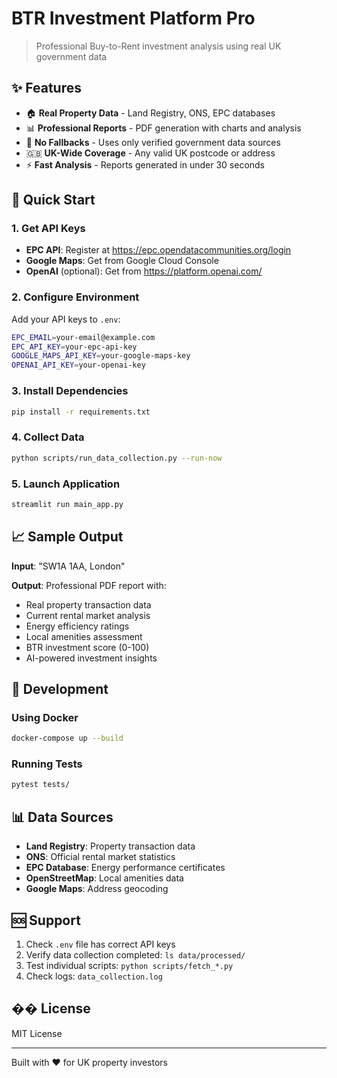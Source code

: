 # BTR Investment Platform Pro

> Professional Buy-to-Rent investment analysis using real UK government data

## ✨ Features

- 🏠 **Real Property Data** - Land Registry, ONS, EPC databases
- 📊 **Professional Reports** - PDF generation with charts and analysis  
- 🎯 **No Fallbacks** - Uses only verified government data sources
- 🇬🇧 **UK-Wide Coverage** - Any valid UK postcode or address
- ⚡ **Fast Analysis** - Reports generated in under 30 seconds

## 🚀 Quick Start

### 1. Get API Keys

- **EPC API**: Register at https://epc.opendatacommunities.org/login
- **Google Maps**: Get from Google Cloud Console
- **OpenAI** (optional): Get from https://platform.openai.com/

### 2. Configure Environment

Add your API keys to `.env`:

```bash
EPC_EMAIL=your-email@example.com
EPC_API_KEY=your-epc-api-key
GOOGLE_MAPS_API_KEY=your-google-maps-key
OPENAI_API_KEY=your-openai-key
```

### 3. Install Dependencies

```bash
pip install -r requirements.txt
```

### 4. Collect Data

```bash
python scripts/run_data_collection.py --run-now
```

### 5. Launch Application

```bash
streamlit run main_app.py
```

## 📈 Sample Output

**Input**: "SW1A 1AA, London"

**Output**: Professional PDF report with:
- Real property transaction data
- Current rental market analysis
- Energy efficiency ratings
- Local amenities assessment
- BTR investment score (0-100)
- AI-powered investment insights

## 🔧 Development

### Using Docker

```bash
docker-compose up --build
```

### Running Tests

```bash
pytest tests/
```

## 📊 Data Sources

- **Land Registry**: Property transaction data
- **ONS**: Official rental market statistics  
- **EPC Database**: Energy performance certificates
- **OpenStreetMap**: Local amenities data
- **Google Maps**: Address geocoding

## 🆘 Support

1. Check `.env` file has correct API keys
2. Verify data collection completed: `ls data/processed/`
3. Test individual scripts: `python scripts/fetch_*.py`
4. Check logs: `data_collection.log`

## �� License

MIT License

---

Built with ❤️ for UK property investors
